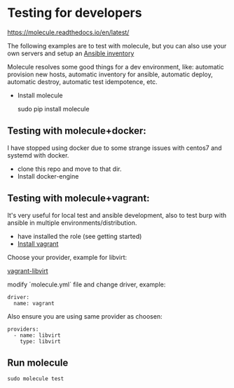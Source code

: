 Testing for developers
======================

https://molecule.readthedocs.io/en/latest/

The following examples are to test with molecule, but you can also use your own servers and setup an [Ansible inventory](http://docs.ansible.com/ansible/intro_inventory.html)

Molecule resolves some good things for a dev environment, like: automatic provision new hosts, automatic inventory for ansible, automatic deploy, automatic destroy, automatic test idempotence, etc. 

* Install molecule

    sudo pip install molecule
    

Testing with molecule+docker: 
-----------------------------

I have stopped using docker due to some strange issues with centos7 and systemd with docker. 

* clone this repo and move to that dir.
* Install docker-engine


Testing with molecule+vagrant: 
------------------------------

It's very useful for local test and ansible development, also to test burp with ansible in multiple environments/distribution. 

* have installed the role (see getting started)
* [Install vagrant](https://www.vagrantup.com/docs/installation/)


Choose your provider, example for libvirt: 

[vagrant-libvirt](https://github.com/vagrant-libvirt/vagrant-libvirt)

modify ´molecule.yml´ file and change driver, example: 

    driver:
      name: vagrant

Also ensure you are using same provider as choosen:


    providers:
      - name: libvirt
        type: libvirt

Run molecule
------------

    sudo molecule test 

